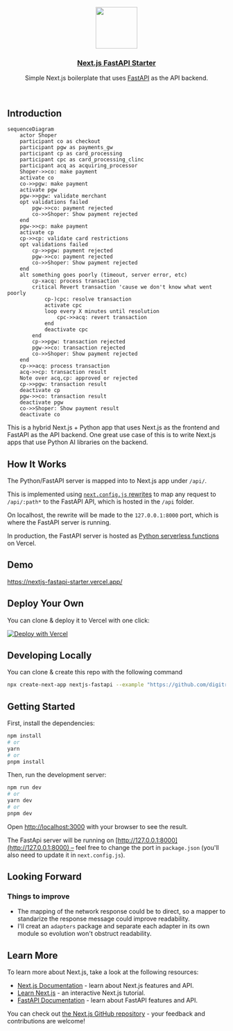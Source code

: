 <p align="center">
  <a href="https://nextjs-fastapi-starter.vercel.app/">
    <img src="https://assets.vercel.com/image/upload/v1588805858/repositories/vercel/logo.png" height="96">
    <h3 align="center">Next.js FastAPI Starter</h3>
  </a>
</p>

<p align="center">Simple Next.js boilerplate that uses <a href="https://fastapi.tiangolo.com/">FastAPI</a> as the API backend.</p>

<br/>

## Introduction

```mermaid
sequenceDiagram
    actor Shoper
    participant co as checkout
    participant pgw as payments_gw
    participant cp as card_processing
    participant cpc as card_processing_clinc
    participant acq as acquiring_processor
    Shoper->>co: make payment
    activate co
    co->>pgw: make payment
    activate pgw
    pgw->>pgw: validate merchant
    opt validations failed
        pgw->>co: payment rejected
        co->>Shoper: Show payment rejected
    end
    pgw->>cp: make payment
    activate cp
    cp->>cp: validate card restrictions
    opt validations failed
        cp->>pgw: payment rejected
        pgw->>co: payment rejected
        co->>Shoper: Show payment rejected
    end
    alt something goes poorly (timeout, server error, etc)
        cp-xacq: process transaction
        critical Revert transaction 'cause we don't know what went poorly
            cp-)cpc: resolve transaction
            activate cpc
            loop every X minutes until resolution
                cpc->>acq: revert transaction
            end
            deactivate cpc
        end
        cp->>pgw: transaction rejected
        pgw->>co: transaction rejected
        co->>Shoper: Show payment rejected
    end
    cp->>acq: process transaction
    acq->>cp: transaction result
    Note over acq,cp: approved or rejected
    cp->>pgw: transaction result
    deactivate cp
    pgw->>co: transaction result
    deactivate pgw
    co->>Shoper: Show payment result
    deactivate co
```

This is a hybrid Next.js + Python app that uses Next.js as the frontend and FastAPI as the API backend. One great use case of this is to write Next.js apps that use Python AI libraries on the backend.

## How It Works

The Python/FastAPI server is mapped into to Next.js app under `/api/`.

This is implemented using [`next.config.js` rewrites](https://github.com/digitros/nextjs-fastapi/blob/main/next.config.js) to map any request to `/api/:path*` to the FastAPI API, which is hosted in the `/api` folder.

On localhost, the rewrite will be made to the `127.0.0.1:8000` port, which is where the FastAPI server is running.

In production, the FastAPI server is hosted as [Python serverless functions](https://vercel.com/docs/concepts/functions/serverless-functions/runtimes/python) on Vercel.

## Demo

https://nextjs-fastapi-starter.vercel.app/

## Deploy Your Own

You can clone & deploy it to Vercel with one click:

[![Deploy with Vercel](https://vercel.com/button)](https://vercel.com/new/clone?repository-url=https%3A%2F%2Fgithub.com%2Fdigitros%2Fnextjs-fastapi%2Ftree%2Fmain)

## Developing Locally

You can clone & create this repo with the following command

```bash
npx create-next-app nextjs-fastapi --example "https://github.com/digitros/nextjs-fastapi"
```

## Getting Started

First, install the dependencies:

```bash
npm install
# or
yarn
# or
pnpm install
```

Then, run the development server:

```bash
npm run dev
# or
yarn dev
# or
pnpm dev
```

Open [http://localhost:3000](http://localhost:3000) with your browser to see the result.

The FastApi server will be running on [http://127.0.0.1:8000](http://127.0.0.1:8000) – feel free to change the port in `package.json` (you'll also need to update it in `next.config.js`).

## Looking Forward
### Things to improve
- The mapping of the network response could be to direct, so a mapper to standarize the response message could improve readability.
- I'll creat an `adapters` package and separate each adapter in its own module so evolution won't obstruct readability.

## Learn More

To learn more about Next.js, take a look at the following resources:

- [Next.js Documentation](https://nextjs.org/docs) - learn about Next.js features and API.
- [Learn Next.js](https://nextjs.org/learn) - an interactive Next.js tutorial.
- [FastAPI Documentation](https://fastapi.tiangolo.com/) - learn about FastAPI features and API.

You can check out [the Next.js GitHub repository](https://github.com/vercel/next.js/) - your feedback and contributions are welcome!
